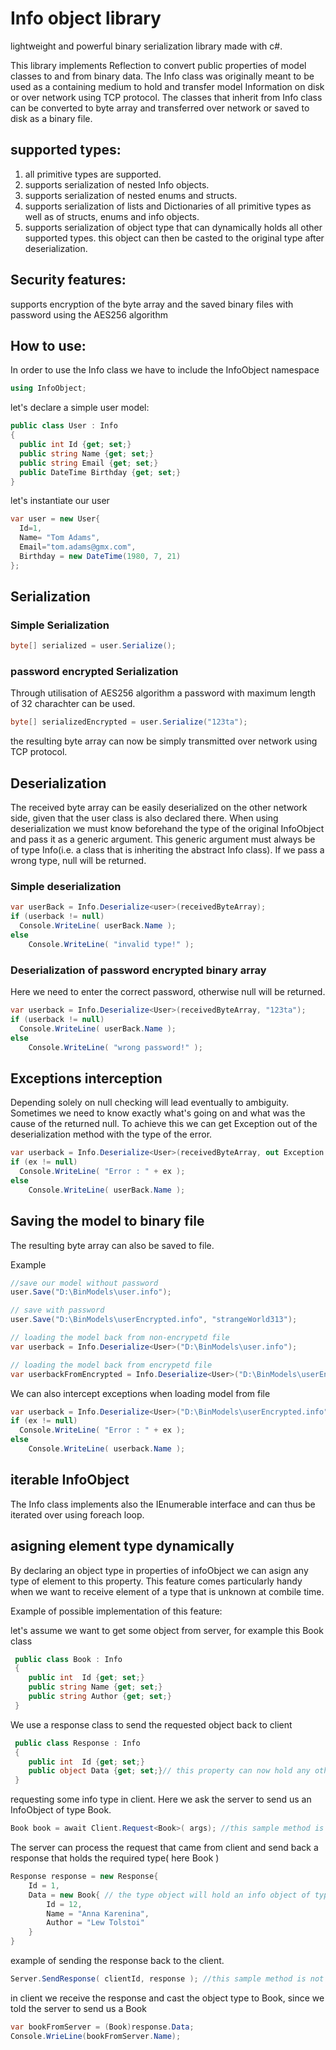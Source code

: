# Info object library

lightweight and powerful binary serialization library made with c#.

This library implements Reflection to convert public properties of model classes to and from binary data.
The Info class was originally meant to be used as a containing medium to hold and transfer model Information on disk or over network using TCP protocol.
The classes that inherit from Info class can be converted to byte array and transferred over network or saved to disk as a binary file.

## supported types:
1. all primitive types are supported.
2. supports serialization of nested Info objects.
3. supports serialization of nested enums and structs.
4. supports serialization of lists and Dictionaries of all primitive types as well as of structs, enums and info objects.
5. supports serialization of object type that can dynamically holds all other supported types. this object can then be casted to the original type after deserialization.

## Security features:
supports encryption of the byte array and the saved binary files with password using the AES256 algorithm

## How to use:
In order to use the Info class we have to include the InfoObject namespace

```c#
using InfoObject;
```

let's declare a simple user model:
```c#
public class User : Info
{
  public int Id {get; set;}
  public string Name {get; set;}  
  public string Email {get; set;}
  public DateTime Birthday {get; set;}  
}
```

let's instantiate our user

```c#
var user = new User{
  Id=1,
  Name= "Tom Adams",
  Email="tom.adams@gmx.com",
  Birthday = new DateTime(1980, 7, 21)
};
```

## Serialization

### Simple Serialization

```c#
byte[] serialized = user.Serialize();
```

### password encrypted Serialization

Through utilisation of AES256 algorithm a password with maximum length of 32 charachter can be used.
```c#
byte[] serializedEncrypted = user.Serialize("123ta");
```

the resulting byte array can now be simply transmitted over network using TCP protocol.


## Deserialization

The received byte array can be easily deserialized on the other network side, given that the user class is also declared there.
When using deserialization we must know beforehand the type of the original InfoObject and pass it as a generic argument. This generic argument must always be of type Info(i.e. a class that is inheriting the abstract Info class). If we pass a wrong type, null will be returned.

### Simple deserialization

```c#
var userBack = Info.Deserialize<user>(receivedByteArray);
if (userback != null)
  Console.WriteLine( userBack.Name );
else
    Console.WriteLine( "invalid type!" );
```

### Deserialization of password encrypted binary array

Here we need to enter the correct password, otherwise null will be returned.

```c#
var userback = Info.Deserialize<User>(receivedByteArray, "123ta");
if (userback != null)
  Console.WriteLine( userBack.Name );
else
    Console.WriteLine( "wrong password!" );

```

## Exceptions interception

Depending solely on null checking will lead eventually to ambiguity. Sometimes we need to know exactly what's going on and what was the cause of the returned null. To achieve this we can get Exception out of the deserialization method with the type of the error.

```c#
var userback = Info.Deserialize<User>(receivedByteArray, out Exception ex ,"123ta");
if (ex != null)
  Console.WriteLine( "Error : " + ex );
else
    Console.WriteLine( userBack.Name );
```


## Saving the model to binary file

The resulting byte array can also be saved to file.

Example

```c#
//save our model without password 
user.Save("D:\BinModels\user.info");

// save with password
user.Save("D:\BinModels\userEncrypted.info", "strangeWorld313");

// loading the model back from non-encrypetd file
var userback = Info.Deserialize<User>("D:\BinModels\user.info");

// loading the model back from encrypetd file
var userbackFromEncrypted = Info.Deserialize<User>("D:\BinModels\userEncrypted.info", "strangeWorld313");

```

We can also intercept exceptions when loading model from file

```c#
var userback = Info.Deserialize<User>("D:\BinModels\userEncrypted.info", out Exception ex ,"strangeWorld313");
if (ex != null)
  Console.WriteLine( "Error : " + ex );
else
    Console.WriteLine( userback.Name );
```

## iterable InfoObject

The Info class implements also the IEnumerable interface and can thus be iterated over using foreach loop.


## asigning element type dynamically

By declaring an object type in properties of infoObject we can asign any type of element to this property. This feature comes particularly handy when we want to receive element of a type that is unknown at combile time.

Example of possible implementation of this feature:

let's assume we want to get some object from server, for example this Book class

```c#
 public class Book : Info
 {
	public int  Id {get; set;}
 	public string Name {get; set;}
 	public string Author {get; set;}	
 }
```

We use a response class to send the requested object back to client
```c#
 public class Response : Info
 {
	public int  Id {get; set;}
 	public object Data {get; set;}// this property can now hold any other type and it can be serializes and deserialized successfuly
 }
```


requesting some info type in client. Here we ask the server to send us an InfoObject of type Book.

```c#
Book book = await Client.Request<Book>( args); //this sample method is not implemented in this library
```


The server can process the request that came from client and send back a response that holds the required type( here Book )

```c#
Response response = new Response{
	Id = 1,
	Data = new Book{ // the type object will hold an info object of type Book(it can also holds any other type, but here the client requested a book)
		Id = 12,
		Name = "Anna Karenina",
		Author = "Lew Tolstoi"
	}
}
```


example of sending the response back to the client.

```c#
Server.SendResponse( clientId, response ); //this sample method is not implemented in this library
```

in client we receive the response and cast the object type to Book, since we told the server to send us a Book

```c#
var bookFromServer = (Book)response.Data;
Console.WrieLine(bookFromServer.Name);
```



